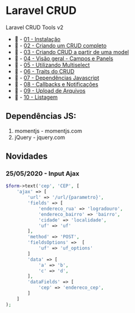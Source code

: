 # Laravel CRUD

Laravel CRUD Tools v2

- :link: - [01 - Instalação](https://github.com/impactaweb/laravel-crud/wiki/01.-Instala%C3%A7%C3%A3o)
- :link: - [02 - Criando um CRUD completo](https://github.com/impactaweb/laravel-crud/wiki/02.-Como-criar-um-crud-completo)
- :link: - [03 - Criando CRUD a partir de uma model](https://github.com/impactaweb/laravel-crud/wiki/03.-Criando-um-CRUD-apartir-de-uma-Model)
- :link: - [04 - Visão geral - Campos e Panels](https://github.com/impactaweb/laravel-crud/wiki/04.-Vis%C3%A3o-Geral---Campos-e-Panels)
- :link: - [05 - Utilizando Multiselect](https://github.com/impactaweb/laravel-crud/wiki/05.---Utilizando-multiselect)
- :link: - [06 - Traits do CRUD](https://github.com/impactaweb/laravel-crud/wiki/06.-Traits-do-Crud)
- :link: - [07 - Dependências Javascript](https://github.com/impactaweb/laravel-crud/wiki/07.-Instalando-Depend%C3%AAncias-do-Javascript)
- :link: - [08 - Callbacks e Notificações](https://github.com/impactaweb/laravel-crud/wiki/08.-Callbacks-do-Crud-e-Alertas---Notifica%C3%A7%C3%B5es)
- :link: - [09 - Upload de Arquivos](https://github.com/impactaweb/laravel-crud/wiki/09.-Upload-de-arquivos-no-CRUD)
- :link: - [10 - Listagem](https://github.com/impactaweb/laravel-crud/wiki/10.-Listagem)

## Dependências JS:

1. momentjs - momentjs.com
2. jQuery - jquery.com

## Novidades

### 25/05/2020 - Input Ajax

```php
$form->text('cep', 'CEP', [
    'ajax' => [
        'url' => '/url/{parametro}',
        'fields' => [
            'endereco_rua' => 'logradouro',
            'endereco_bairro' => 'bairro',
            'cidade' => 'localidade',
            'uf' => 'uf'
        ],
        'method' => 'POST',
        'fieldsOptions' =>  [
            'uf' => 'uf_options'
        ]
        'data' => [
            'a' => 'b',
            'c' => 'd',
        ],
        'dataFields' => [
            'cep' => 'endereco_cep',
        ]
    ]
);
```
